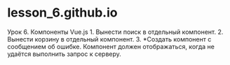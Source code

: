 # lesson_6.github.io
Урок 6. Компоненты Vue.js 1. Вынести поиск в отдельный компонент. 2. Вынести корзину в отдельный компонент. 3. *Создать компонент с сообщением об ошибке. Компонент должен отображаться, когда не удаётся выполнить запрос к серверу.
